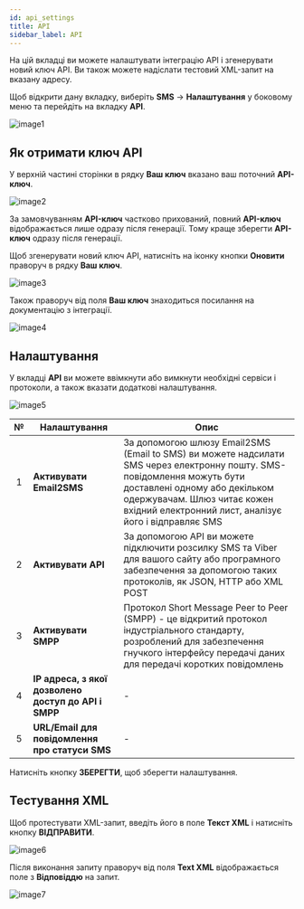 ```yaml
---
id: api_settings
title: API
sidebar_label: API
---
```


На цій вкладці ви можете налаштувати інтеграцію API і згенерувати новий ключ API. Ви також можете надіслати тестовий XML-запит на вказану адресу.

Щоб відкрити дану вкладку, виберіть **SMS** → **Налаштування** у боковому меню та перейдіть на вкладку **API**.

![image1](/img/uk/client_settings_api/image1.png)

## Як отримати ключ API

У верхній частині сторінки в рядку **Ваш ключ** вказано ваш поточний **API-ключ**.

![image2](/img/uk/client_settings_api/image2.png)

За замовчуванням **API-ключ** частково прихований, повний **API-ключ** відображається лише одразу після генерації. Тому краще зберегти **API-ключ** одразу після генерації.

Щоб згенерувати новий ключ API, натисніть на іконку кнопки **Оновити** праворуч в рядку **Ваш ключ**.

![image3](/img/uk/client_settings_api/image3.png)

Також праворуч від поля **Ваш ключ** знаходиться посилання на документацію з інтеграції.

![image4](/img/uk/client_settings_api/image4.png)

## Налаштування

У вкладці **API** ви можете ввімкнути або вимкнути необхідні сервіси і протоколи, а також вказати додаткові налаштування.

![image5](/img/uk/client_settings_api/image5.png)

|  №  | Налаштування | Опис |
| :-: | ------------ | ---- |
| 1 | **Активувати Email2SMS** | За допомогою шлюзу Email2SMS (Email to SMS) ви можете надсилати SMS через електронну пошту. SMS-повідомлення можуть бути доставлені одному або декільком одержувачам. Шлюз читає кожен вхідний електронний лист, аналізує його і відправляє SMS |
| 2 | **Активувати API** | За допомогою API ви можете підключити розсилку SMS та Viber для вашого сайту або програмного забезпечення за допомогою таких протоколів, як JSON, HTTP або XML POST |
| 3 | **Активувати SMPP** | Протокол Short Message Peer to Peer (SMPP) - це відкритий протокол індустріального стандарту, розроблений для забезпечення гнучкого інтерфейсу передачі даних для передачі коротких повідомлень |
| 4 | **IP адреса, з якої дозволено доступ до API і SMPP** | - |
| 5 | **URL/Email для повідомлення про статуси SMS** | - |

Натисніть кнопку **ЗБЕРЕГТИ**, щоб зберегти налаштування.

## Тестування XML

Щоб протестувати XML-запит, введіть його в поле **Текст XML** і натисніть кнопку **ВІДПРАВИТИ**.

![image6](/img/uk/client_settings_api/image6.png)

Після виконання запиту праворуч від поля **Text XML** відображається поле з **Відповіддю** на запит.

![image7](/img/uk/client_settings_api/image7.png)
